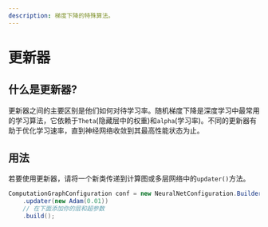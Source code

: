 ```yaml
---
description: 梯度下降的特殊算法。
---
```


# 更新器

## 什么是更新器?

更新器之间的主要区别是他们如何对待学习率。随机梯度下降是深度学习中最常用的学习算法，它依赖于`Theta`\(隐藏层中的权重\)和`alpha`\(学习率\)。不同的更新器有助于优化学习速率，直到神经网络收敛到其最高性能状态为止。

## 用法

若要使用更新器，请将一个新类传递到计算图或多层网络中的`updater()`方法。

```java
ComputationGraphConfiguration conf = new NeuralNetConfiguration.Builder()
    .updater(new Adam(0.01))
    // 在下面添加你的层和超参数
    .build();
```



